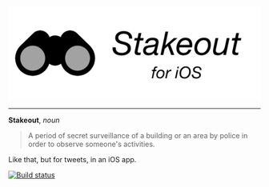 <p align="center">
    <img src="./Assets/icon-readme.png" alt="Stakeout for iOS" />
</p>

---

**Stakeout**, *noun* 

> A period of secret surveillance of a building or an area by police in order to observe someone's activities.

Like that, but for tweets, in an iOS app.

[![Build status](https://build.appcenter.ms/v0.1/apps/f279197a-d208-45b1-8f9f-e5913beb5072/branches/develop/badge)](https://appcenter.ms)
